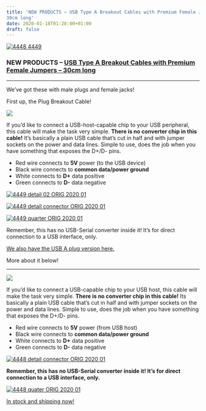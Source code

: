 ```yaml
---
title: 'NEW PRODUCTS – USB Type A Breakout Cables with Premium Female Jumpers –
30cm long'
date: 2020-01-18T01:28:00+01:00
draft: false
---
```


[![4448 4449](https://cdn-blog.adafruit.com/uploads/2020/01/4448_4449.jpg "4448_4449.jpg")](https://www.adafruit.com/?q=usb%20breakout%20cable%20female%20jumpers%2030c)

### NEW PRODUCTS – [USB Type A Breakout Cables with Premium Female Jumpers – 30cm long](https://www.adafruit.com/?q=usb%20breakout%20cable%20female%20jumpers%2030c)

* * *

We’ve got these with male plugs and female jacks!

First up, the Plug Breakout Cable!

[![](https://cdn-blog.adafruit.com/uploads/2020/01/4449_iso_ORIG_2020_01-scaled-e1579298472827.jpg)](https://www.adafruit.com/product/4449)

If you’d like to connect a USB-host-capable chip to your USB peripheral, this cable will make the task very simple. **There is no converter chip in this cable!** It’s basically a plain USB cable that’s cut in half and with jumper sockets on the power and data lines. Simple to use, does the job when you have something that exposes the D+/D- pins.

*   Red wire connects to **5V** power (to the USB device)
*   Black wire connects to **common data/power ground**
*   White connects to **D+** data positive
*   Green connects to **D-** data negative

[![4449 detail 02 ORIG 2020 01](https://cdn-blog.adafruit.com/uploads/2020/01/4449_detail_02_ORIG_2020_01.jpg "4449_detail_02_ORIG_2020_01.jpg")](https://www.adafruit.com/product/4449)

[![4449 detail connector ORIG 2020 01](https://cdn-blog.adafruit.com/uploads/2020/01/4449_detail_connector_ORIG_2020_01.jpg "4449_detail_connector_ORIG_2020_01.jpg")](https://www.adafruit.com/product/4449)

[![4449 quarter ORIG 2020 01](https://cdn-blog.adafruit.com/uploads/2020/01/4449_quarter_ORIG_2020_01.jpg "4449_quarter_ORIG_2020_01.jpg")](https://www.adafruit.com/product/4449)

Remember, this has no USB-Serial converter inside it! It’s for direct connection to a USB interface, only.

[We also have the USB A plug version here.](https://www.adafruit.com/product/4448)

More about it below!

* * *

[![](https://cdn-blog.adafruit.com/uploads/2020/01/4448_iso_ORIG_2020_01-scaled-e1579298387372.jpg)](https://www.adafruit.com/product/4448)

If you’d like to connect a USB-capable chip to your USB host, this cable will make the task very simple. **There is no converter chip in this cable!** Its basically a plain USB cable that’s cut in half and with jumper sockets on the power and data lines. Simple to use, does the job when you have something that exposes the D+/D- pins.

*   Red wire connects to **5V** power (from USB host)
*   Black wire connects to **common data/power ground**
*   White connects to **D+** data positive
*   Green connects to **D-** data negative

[![4448 detail connector ORIG 2020 01](https://cdn-blog.adafruit.com/uploads/2020/01/4448_detail_connector_ORIG_2020_01.jpg "4448_detail_connector_ORIG_2020_01.jpg")](https://www.adafruit.com/product/4448)

**Remember, this has no USB-Serial converter inside it! It’s for direct connection to a USB interface, only.**

[![4448 quater ORIG 2020 01](https://cdn-blog.adafruit.com/uploads/2020/01/4448_quater_ORIG_2020_01.jpg "4448_quater_ORIG_2020_01.jpg")](https://www.adafruit.com/product/4448)

[In stock and shipping now!](https://www.adafruit.com/?q=usb%20breakout%20cable%20female%20jumpers%2030c)